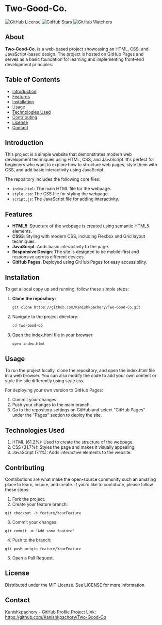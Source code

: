 # Two-Good-Co.

![GitHub License](https://img.shields.io/badge/license-MIT-green)
![GitHub Stars](https://img.shields.io/github/stars/Kanishkpachory/Two-Good-Co.)
![GitHub Watchers](https://img.shields.io/github/watchers/Kanishkpachory/Two-Good-Co.)

## About

**Two-Good-Co.** is a web-based project showcasing an HTML, CSS, and JavaScript-based design. The project is hosted on GitHub Pages and serves as a basic foundation for learning and implementing front-end development principles.

## Table of Contents

- [Introduction](#introduction)
- [Features](#features)
- [Installation](#installation)
- [Usage](#usage)
- [Technologies Used](#technologies-used)
- [Contributing](#contributing)
- [License](#license)
- [Contact](#contact)

## Introduction

This project is a simple website that demonstrates modern web development techniques using HTML, CSS, and JavaScript. It's perfect for beginners who want to explore how to structure web pages, style them with CSS, and add basic interactivity using JavaScript.

The repository includes the following core files:
- `index.html`: The main HTML file for the webpage.
- `style.css`: The CSS file for styling the webpage.
- `script.js`: The JavaScript file for adding interactivity.

## Features

- **HTML5**: Structure of the webpage is created using semantic HTML5 elements.
- **CSS3**: Styling with modern CSS, including Flexbox and Grid layout techniques.
- **JavaScript**: Adds basic interactivity to the page.
- **Responsive Design**: The site is designed to be mobile-first and responsive across different devices.
- **GitHub Pages**: Deployed using GitHub Pages for easy accessibility.

## Installation

To get a local copy up and running, follow these simple steps:

1. **Clone the repository:**
   ```bash
   git clone https://github.com/Kanishkpachory/Two-Good-Co.git
   ```
2. Navigate to the project directory:
   ```bash
   cd Two-Good-Co
   ```
3. Open the index.html file in your browser:
   ```bash
   open index.html
   ```

## Usage

To run the project locally, clone the repository, and open the index.html file in a web browser. You can also modify the code to add your own content or style the site differently using style.css.

For deploying your own version to GitHub Pages:

1. Commit your changes.
2. Push your changes to the main branch.
3. Go to the repository settings on GitHub and select "GitHub Pages" under the "Pages" section to deploy the site.

## Technologies Used

1. HTML (61.2%): Used to create the structure of the webpage.
2. CSS (31.7%): Styles the page and makes it visually appealing.
3. JavaScript (7.1%): Adds interactive elements to the website.

## Contributing
Contributions are what make the open-source community such an amazing place to learn, inspire, and create. If you'd like to contribute, please follow these steps:

1. Fork the project.
2. Create your feature branch:
```
git checkout -b feature/YourFeature
```
3. Commit your changes:
```
git commit -m 'Add some feature'
```
4. Push to the branch:
```
git push origin feature/YourFeature
```
5. Open a Pull Request.

## License

Distributed under the MIT License. See LICENSE for more information.

## Contact

Kanishkpachory - GitHub Profile
Project Link: https://github.com/Kanishkpachory/Two-Good-Co

